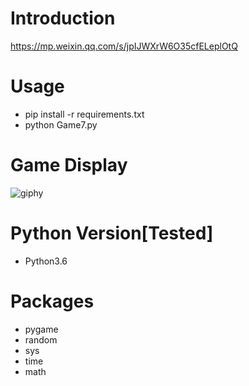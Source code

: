 # Introduction
https://mp.weixin.qq.com/s/jpIJWXrW6O35cfELeplOtQ

# Usage
- pip install -r requirements.txt
- python Game7.py

# Game Display
![giphy](effect/running.gif)

# Python Version[Tested]
- Python3.6

# Packages
- pygame
- random
- sys
- time
- math
